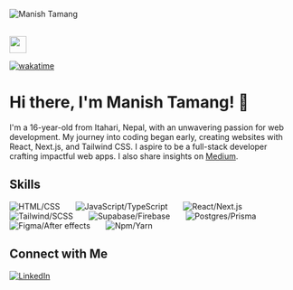 <p align="left">
  <img src="https://komarev.com/ghpvc/?username=Manish-Tamang&label=Profile%20views&color=770677&style=for-the-badge&logo=star" alt="Manish Tamang" style="padding-right:20px;" />
  
</p>
</p>
<br />
 <img src="https://emojis.slackmojis.com/emojis/images/1593555389/9579/blob_excited.gif?1593555389" width="30"/>

 [![wakatime](https://wakatime.com/badge/user/683edc2d-f7c3-4c58-a817-73299e89b1b3.svg)](https://wakatime.com/@683edc2d-f7c3-4c58-a817-73299e89b1b3)
# Hi there, I'm Manish Tamang! 👋

I'm a 16-year-old from Itahari, Nepal, with an unwavering passion for web development. My journey into coding began early, creating websites with React, Next.js, and Tailwind CSS. I aspire to be a full-stack developer crafting impactful web apps. I also share insights on [Medium](#).

## Skills

![HTML/CSS](https://skillicons.dev/icons?i=html,css)
&nbsp;&nbsp;&nbsp;&nbsp;&nbsp;
![JavaScript/TypeScript](https://skillicons.dev/icons?i=js,ts)
&nbsp;&nbsp;&nbsp;&nbsp;&nbsp;
![React/Next.js](https://skillicons.dev/icons?i=react,next)
&nbsp;&nbsp;&nbsp;&nbsp;&nbsp;
![Tailwind/SCSS](https://skillicons.dev/icons?i=tailwind,scss)
&nbsp;&nbsp;&nbsp;&nbsp;&nbsp;
![Supabase/Firebase](https://skillicons.dev/icons?i=supabase,firebase)
&nbsp;&nbsp;&nbsp;&nbsp;&nbsp;
![Postgres/Prisma](https://skillicons.dev/icons?i=postgres,prisma)
&nbsp;&nbsp;&nbsp;&nbsp;&nbsp;
![Figma/After effects](https://skillicons.dev/icons?i=figma,ae)
&nbsp;&nbsp;&nbsp;&nbsp;&nbsp;
![Npm/Yarn](https://skillicons.dev/icons?i=npm,yarn)
&nbsp;&nbsp;&nbsp;&nbsp;&nbsp;

## Connect with Me

[![LinkedIn](https://img.shields.io/badge/LinkedIn-blue?style=for-the-badge&logo=linkedin&logoColor=white)](https://www.linkedin.com/in/manish-tamang/)

  




